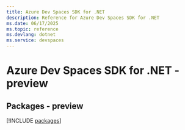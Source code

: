 ```yaml
---
title: Azure Dev Spaces SDK for .NET
description: Reference for Azure Dev Spaces SDK for .NET
ms.date: 06/17/2025
ms.topic: reference
ms.devlang: dotnet
ms.service: devspaces
---
```

# Azure Dev Spaces SDK for .NET - preview
## Packages - preview
[!INCLUDE [packages](dev-spaces-index.md)]